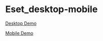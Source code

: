 # Eset_desktop-mobile

[Desktop Demo](https://grant-inna.github.io/Eset_desktop-mobile/header.html)

[Mobile Demo](https://grant-inna.github.io/Eset_desktop-mobile/header.mobile.html)
